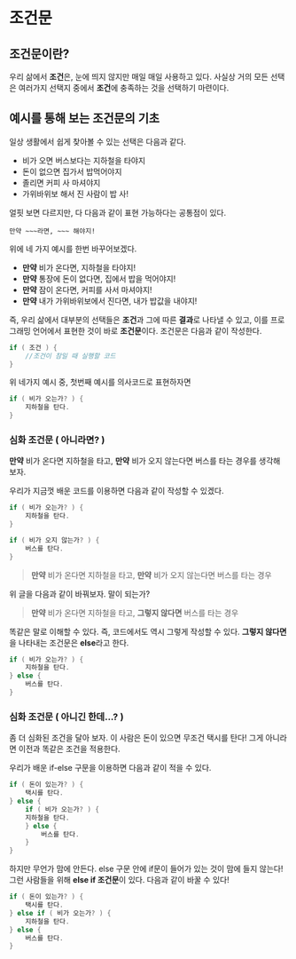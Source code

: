 # 조건문

## 조건문이란? 
우리 삶에서 **조건**은, 눈에 띄지 않지만 매일 매일 사용하고 있다. 사실상 거의 모든 선택은 여러가지 선택지 중에서 **조건**에 충족하는 것을 선택하기 마련이다. 

## 예시를 통해 보는 조건문의 기초

일상 생활에서 쉽게 찾아볼 수 있는 선택은 다음과 같다.
* 비가 오면 버스보다는 지하철을 타야지
* 돈이 없으면 집가서 밥먹어야지
* 졸리면 커피 사 마셔야지
* 가위바위보 해서 진 사람이 밥 사!

얼핏 보면 다르지만, 다 다음과 같이 표현 가능하다는 공통점이 있다.

```
만약 ~~~라면, ~~~ 해야지!
```

위에 네 가지 예시를 한번 바꾸어보겠다.

* **만약** 비가 온다면, 지하철을 타야지!
* **만약** 통장에 돈이 없다면, 집에서 밥을 먹어야지!
* **만약** 잠이 온다면, 커피를 사서 마셔야지!
* **만약** 내가 가위바위보에서 진다면, 내가 밥값을 내야지!

즉, 우리 삶에서 대부분의 선택들은 **조건**과 그에 따른 **결과**로 나타낼 수 있고, 이를 프로그래밍 언어에서 표현한 것이 바로 **조건문**이다. 조건문은 다음과 같이 작성한다.

```java
if ( 조건 ) {
    //조건이 참일 때 실행할 코드
}
```

위 네가지 예시 중, 첫번째 예시를 의사코드로 표현하자면

```java
if ( 비가 오는가? ) {
    지하철을 탄다.
}
```

### 심화 조건문 ( 아니라면? )

**만약** 비가 온다면 지하철을 타고, **만약** 비가 오지 않는다면 버스를 타는 경우를 생각해 보자.

우리가 지금껏 배운 코드를 이용하면 다음과 같이 작성할 수 있겠다.

```java
if ( 비가 오는가? ) {
    지하철을 탄다.
} 

if ( 비가 오지 않는가? ) {
    버스를 탄다.
}
```
> **만약** 비가 온다면 지하철을 타고, **만약** 비가 오지 않는다면 버스를 타는 경우

위 글을 다음과 같이 바꿔보자. 말이 되는가?

> **만약** 비가 온다면 지하철을 타고, **그렇지 않다면** 버스를 타는 경우

똑같은 말로 이해할 수 있다. 즉, 코드에서도 역시 그렇게 작성할 수 있다. **그렇지 않다면**을 나타내는 조건문은 **else**라고 한다. 

```java
if ( 비가 오는가? ) {
    지하철을 탄다.
} else {
    버스를 탄다.
}
```

### 심화 조건문 ( 아니긴 한데...? )

좀 더 심화된 조건을 달아 보자. 이 사람은 돈이 있으면 무조건 택시를 탄다! 그게 아니라면 이전과 똑같은 조건을 적용한다. 

우리가 배운 if-else 구문을 이용하면 다음과 같이 적을 수 있다. 

```java
if ( 돈이 있는가? ) {
    택시를 탄다.
} else {
    if ( 비가 오는가? ) {
    지하철을 탄다.
    } else {
        버스를 탄다.
    }
}
```

하지만 무언가 맘에 안든다. else 구문 안에 if문이 들어가 있는 것이 맘에 들지 않는다! 그런 사람들을 위해 **else if 조건문**이 있다. 다음과 같이 바꿀 수 있다!

```java
if ( 돈이 있는가? ) {
    택시를 탄다.
} else if ( 비가 오는가? ) {
    지하철을 탄다.
} else {
    버스를 탄다.
}
```

